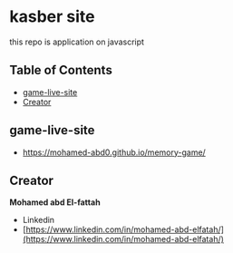 # kasber site
this repo is application on javascript

## Table of Contents

* [game-live-site](#game-live-site)
* [Creator](#creators)


## game-live-site

* https://mohamed-abd0.github.io/memory-game/

## Creator

**Mohamed abd El-fattah**

* Linkedin
* [https://www.linkedin.com/in/mohamed-abd-elfatah/](https://www.linkedin.com/in/mohamed-abd-elfatah/)
